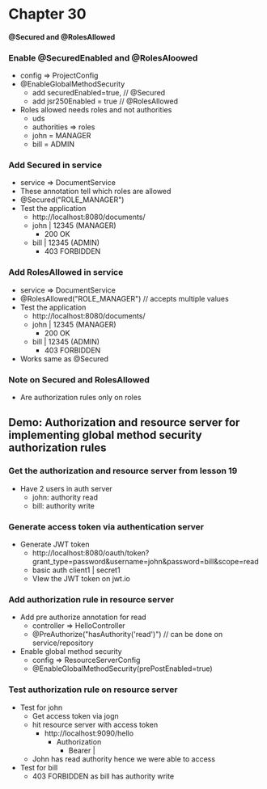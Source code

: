 # Chapter 30

#### @Secured and @RolesAllowed

### Enable @SecuredEnabled and @RolesAloowed
- config => ProjectConfig
- @EnableGlobalMethodSecurity
    - add securedEnabled=true, // @Secured 
    - add jsr250Enabled = true // @RolesAllowed
- Roles allowed needs roles and not authorities
    - uds
    - authorities => roles
    - john = MANAGER
    - bill = ADMIN

### Add Secured in service
- service => DocumentService
- These annotation tell which roles are allowed
- @Secured("ROLE_MANAGER")
- Test the application
    - http://localhost:8080/documents/<username>
    - john | 12345 (MANAGER)
        - 200 OK
    - bill | 12345 (ADMIN)
        - 403 FORBIDDEN


### Add RolesAllowed in service
- service => DocumentService
- @RolesAllowed("ROLE_MANAGER") // accepts multiple values
- Test the application
  - http://localhost:8080/documents/<username>
  - john | 12345 (MANAGER)
    - 200 OK
  - bill | 12345 (ADMIN)
    - 403 FORBIDDEN
- Works same as @Secured

### Note on Secured and RolesAllowed
- Are authorization rules only on roles

## Demo: Authorization and resource server for implementing global method security authorization rules

### Get the authorization and resource server from lesson 19
- Have 2 users in auth server
  - john: authority read
  - bill: authority write
  
### Generate access token via authentication server
- Generate JWT token
  - http://localhost:8080/oauth/token?grant_type=password&username=john&password=bill&scope=read
  - basic auth client1 | secret1
  - VIew the JWT token on jwt.io
  
### Add authorization rule in resource server
- Add pre authorize annotation for read
  - controller => HelloController
  - @PreAuthorize("hasAuthority('read')") // can be done on service/repository
- Enable global method security
  - config => ResourceServerConfig
  - @EnableGlobalMethodSecurity(prePostEnabled=true)
  
### Test authorization rule on resource server
- Test for john
  - Get access token via jogn
  - hit resource server with access token
    - http://localhost:9090/hello
      - Authorization
        - Bearer | <access-token>
  - John has read authority hence we were able to access
- Test for bill
  - 403 FORBIDDEN as bill has authority write

